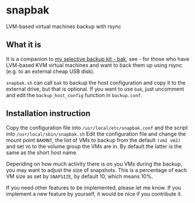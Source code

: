 snapbak
=======

LVM-based virtual machines backup with rsync

What it is
-------

It is a companion to [my selective backup kit - bak](http://ninuzzo.freehostia.com/sw/bak.html),
see -  for those who have LVM-based KVM virtual machines and want to back them
up using rsync (e.g. to an external cheap USB disk).

`snapbak.sh` can call `bak` to backup the host configuration and copy it to the
external drive, but that is optional. If you want to use `bak`, just uncomment
and edit the `backup_host_config` function in `backup.conf`.

Installation instruction
-------

Copy the configuration file into `/usr/local/etc/snapbak.conf` and the script
into `/usr/local/sbin/snapbak.sh` Edit the configuration file and change the
mount point `BAKMNT`, the list of VMs to backup from the default `(vm1 vm2)`
and set `VG` to the volume group the VMs are in. By default the latter is the
same as the short host name.

Depending on how much activity there is on you VMs during the backup, you may
want to adjust the size of snapshots. This is a percentage of each VM size as
set by `SNAPSIZE`, by default 10, which means 10%.

If you need other features to be implemented, please let me know. If you
implement a new feature by yourself, it would be nice if you contribute it.
